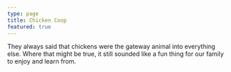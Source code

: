 ```yaml
---
type: page
title: Chicken Coop
featured: true
---
```

They always said that chickens were the gateway animal into everything else. Where that might be true, it still sounded like a fun thing for our family to enjoy and learn from.